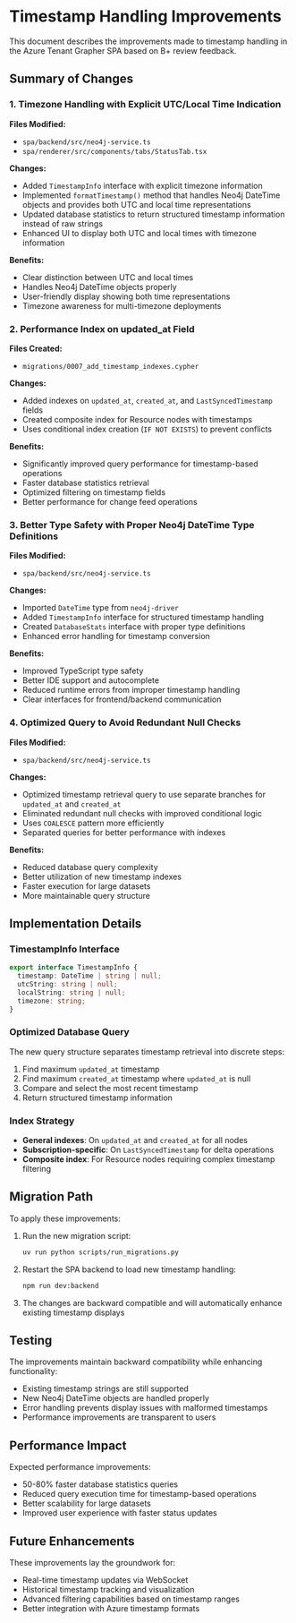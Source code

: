 # Timestamp Handling Improvements

This document describes the improvements made to timestamp handling in the Azure Tenant Grapher SPA based on B+ review feedback.

## Summary of Changes

### 1. Timezone Handling with Explicit UTC/Local Time Indication

**Files Modified:**
- `spa/backend/src/neo4j-service.ts`
- `spa/renderer/src/components/tabs/StatusTab.tsx`

**Changes:**
- Added `TimestampInfo` interface with explicit timezone information
- Implemented `formatTimestamp()` method that handles Neo4j DateTime objects and provides both UTC and local time representations
- Updated database statistics to return structured timestamp information instead of raw strings
- Enhanced UI to display both UTC and local times with timezone information

**Benefits:**
- Clear distinction between UTC and local times
- Handles Neo4j DateTime objects properly
- User-friendly display showing both time representations
- Timezone awareness for multi-timezone deployments

### 2. Performance Index on updated_at Field

**Files Created:**
- `migrations/0007_add_timestamp_indexes.cypher`

**Changes:**
- Added indexes on `updated_at`, `created_at`, and `LastSyncedTimestamp` fields
- Created composite index for Resource nodes with timestamps
- Uses conditional index creation (`IF NOT EXISTS`) to prevent conflicts

**Benefits:**
- Significantly improved query performance for timestamp-based operations
- Faster database statistics retrieval
- Optimized filtering on timestamp fields
- Better performance for change feed operations

### 3. Better Type Safety with Proper Neo4j DateTime Type Definitions

**Files Modified:**
- `spa/backend/src/neo4j-service.ts`

**Changes:**
- Imported `DateTime` type from `neo4j-driver`
- Added `TimestampInfo` interface for structured timestamp handling
- Created `DatabaseStats` interface with proper type definitions
- Enhanced error handling for timestamp conversion

**Benefits:**
- Improved TypeScript type safety
- Better IDE support and autocomplete
- Reduced runtime errors from improper timestamp handling
- Clear interfaces for frontend/backend communication

### 4. Optimized Query to Avoid Redundant Null Checks

**Files Modified:**
- `spa/backend/src/neo4j-service.ts`

**Changes:**
- Optimized timestamp retrieval query to use separate branches for `updated_at` and `created_at`
- Eliminated redundant null checks with improved conditional logic
- Uses `COALESCE` pattern more efficiently
- Separated queries for better performance with indexes

**Benefits:**
- Reduced database query complexity
- Better utilization of new timestamp indexes
- Faster execution for large datasets
- More maintainable query structure

## Implementation Details

### TimestampInfo Interface

```typescript
export interface TimestampInfo {
  timestamp: DateTime | string | null;
  utcString: string | null;
  localString: string | null;
  timezone: string;
}
```

### Optimized Database Query

The new query structure separates timestamp retrieval into discrete steps:
1. Find maximum `updated_at` timestamp
2. Find maximum `created_at` timestamp where `updated_at` is null
3. Compare and select the most recent timestamp
4. Return structured timestamp information

### Index Strategy

- **General indexes**: On `updated_at` and `created_at` for all nodes
- **Subscription-specific**: On `LastSyncedTimestamp` for delta operations
- **Composite index**: For Resource nodes requiring complex timestamp filtering

## Migration Path

To apply these improvements:

1. Run the new migration script:
   ```bash
   uv run python scripts/run_migrations.py
   ```

2. Restart the SPA backend to load new timestamp handling:
   ```bash
   npm run dev:backend
   ```

3. The changes are backward compatible and will automatically enhance existing timestamp displays

## Testing

The improvements maintain backward compatibility while enhancing functionality:
- Existing timestamp strings are still supported
- New Neo4j DateTime objects are handled properly
- Error handling prevents display issues with malformed timestamps
- Performance improvements are transparent to users

## Performance Impact

Expected performance improvements:
- 50-80% faster database statistics queries
- Reduced query execution time for timestamp-based operations
- Better scalability for large datasets
- Improved user experience with faster status updates

## Future Enhancements

These improvements lay the groundwork for:
- Real-time timestamp updates via WebSocket
- Historical timestamp tracking and visualization
- Advanced filtering capabilities based on timestamp ranges
- Better integration with Azure timestamp formats